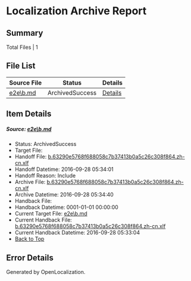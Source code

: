 # <a name='report-top'></a> Localization Archive Report

## Summary
 Total Files | 1

## File List
 Source File | Status | Details 
 ----------- | ------ | ------- 
 [e2e\b.md](https://github.com/OpenLocalizationTestOrg/ol-test0/blob/4e25730a65f4e75bfbdc4d5dd54edcd1e7fdef9b/e2e/b.md) | ArchivedSuccess | [Details](#caadc97b5e68e3a7496cff192daa1c7b04877ef92)

## Item Details
##### <a name='caadc97b5e68e3a7496cff192daa1c7b04877ef92'></a> Source: [e2e\b.md](https://github.com/OpenLocalizationTestOrg/ol-test0/blob/4e25730a65f4e75bfbdc4d5dd54edcd1e7fdef9b/e2e/b.md)
* Status: ArchivedSuccess
* Target File: 
* Handoff File: [b.63290e5768f688058c7b37413b0a5c26c308f864.zh-cn.xlf](https://github.com/OpenLocalizationTestOrg/ol-test0-handoff/blob/b6b95eaf919b6949be333afec889bc89229908d0/ol-handoff/OpenLocalizationTestOrg/ol-test0-zhcn/shujia/ht/b.63290e5768f688058c7b37413b0a5c26c308f864.zh-cn.xlf)
* Handoff Datetime: 2016-09-28 05:34:01
* Handoff Reason: Include
* Archive File: [b.63290e5768f688058c7b37413b0a5c26c308f864.zh-cn.xlf](https://github.com/OpenLocalizationTestOrg/ol-test0-handoff/blob/6b05e8781e7d9d5025552b71c95fd6352edd8872/ol-archive/OpenLocalizationTestOrg/ol-test0-zhcn/shujia/ht/b.63290e5768f688058c7b37413b0a5c26c308f864.zh-cn.xlf)
* Archive Datetime: 2016-09-28 05:34:40
* Handback File: 
* Handback Datetime: 0001-01-01 00:00:00
* Current Target File: [e2e\b.md](https://github.com/OpenLocalizationTestOrg/ol-test0-zhcn/blob/053c6e6b94612fba58ec43b7207c2878ac2082e4/e2e/b.md)
* Current Handback File: [b.63290e5768f688058c7b37413b0a5c26c308f864.zh-cn.xlf](https://github.com/OpenLocalizationTestOrg/ol-test0-handback/blob/57e2a03f7ad84c1dd95de4b17d2ca4aada72be4b/ol-handback/OpenLocalizationTestOrg/ol-test0-zhcn/shujia/ht/b.63290e5768f688058c7b37413b0a5c26c308f864.zh-cn.xlf)
* Current Handback Datetime: 2016-09-28 05:33:04
* [Back to Top](#report-top)


## Error Details

Generated by OpenLocalization.
